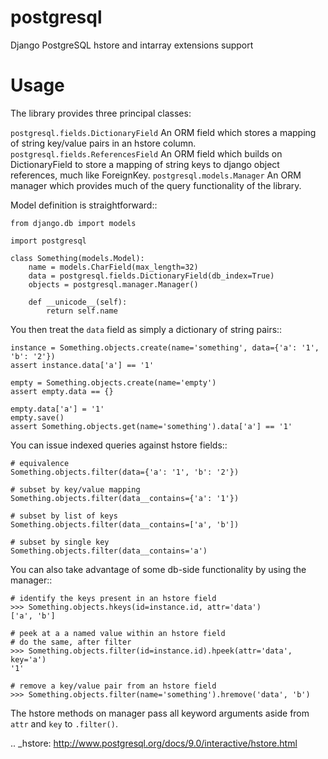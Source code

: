 postgresql
==========

Django PostgreSQL hstore and intarray extensions support

Usage
=====

The library provides three principal classes:

``postgresql.fields.DictionaryField``
    An ORM field which stores a mapping of string key/value pairs in an hstore column.
``postgresql.fields.ReferencesField``
    An ORM field which builds on DictionaryField to store a mapping of string keys to django object references, much like ForeignKey.
``postgresql.models.Manager``
    An ORM manager which provides much of the query functionality of the library.

Model definition is straightforward::

    from django.db import models

    import postgresql

    class Something(models.Model):
        name = models.CharField(max_length=32)
        data = postgresql.fields.DictionaryField(db_index=True)
        objects = postgresql.manager.Manager()

        def __unicode__(self):
            return self.name

You then treat the ``data`` field as simply a dictionary of string pairs::

    instance = Something.objects.create(name='something', data={'a': '1', 'b': '2'})
    assert instance.data['a'] == '1'

    empty = Something.objects.create(name='empty')
    assert empty.data == {}

    empty.data['a'] = '1'
    empty.save()
    assert Something.objects.get(name='something').data['a'] == '1'

You can issue indexed queries against hstore fields::

    # equivalence
    Something.objects.filter(data={'a': '1', 'b': '2'})

    # subset by key/value mapping
    Something.objects.filter(data__contains={'a': '1'})

    # subset by list of keys
    Something.objects.filter(data__contains=['a', 'b'])

    # subset by single key
    Something.objects.filter(data__contains='a')

You can also take advantage of some db-side functionality by using the manager::

    # identify the keys present in an hstore field
    >>> Something.objects.hkeys(id=instance.id, attr='data')
    ['a', 'b']

    # peek at a a named value within an hstore field
    # do the same, after filter
    >>> Something.objects.filter(id=instance.id).hpeek(attr='data', key='a')
    '1'

    # remove a key/value pair from an hstore field
    >>> Something.objects.filter(name='something').hremove('data', 'b')

The hstore methods on manager pass all keyword arguments aside from ``attr`` and ``key``
to ``.filter()``.

.. _hstore: http://www.postgresql.org/docs/9.0/interactive/hstore.html

